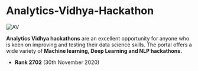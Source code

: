 # Analytics-Vidhya-Hackathon
![AV](https://user-images.githubusercontent.com/58483036/101338091-83ade080-38a2-11eb-9547-b0a7f5503ff9.png)

**Analytics Vidhya hackathons** are an excellent opportunity for anyone who is keen on improving and testing their data science skills. The portal offers a wide variety of **Machine learning, Deep Learning **and** NLP hackathons.**

- **Rank 2702** (30th November 2020)

